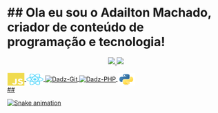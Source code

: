 # ## Ola eu sou o Adailton Machado, criador de conteúdo de programação e tecnologia!
<div align="center">
  <a href="https://github.com/amachado22">
  <img height="180em" src="https://github-readme-stats.vercel.app/api?username=amachado22&show_icons=true&theme=algolia&include_all_commits=true&count_private=true"/>
  <img height="180em" src="https://github-readme-stats.vercel.app/api/top-langs/?username=amachado22&layout=compact&langs_count=7&theme=algolia"/>
</div>
<div style="display: inline_block"><br>
  <img align="center" alt="Dadz-Js" height="30" width="40" src="https://raw.githubusercontent.com/devicons/devicon/master/icons/javascript/javascript-plain.svg">
  <img align="center" alt="Dadz-React" height="30" width="40" src="https://raw.githubusercontent.com/devicons/devicon/master/icons/react/react-original.svg">
  <img align="center" alt="Dadz-Git" height="30" width="40" src="https://raw.githubusercontent.com/jmnote/z-icons/master/svg/git.svg">
  <img align="center" alt="Dadz-PHP" height="30" width="40" src="https://raw.githubusercontent.com/jmnote/z-icons/master/svg/php.svg">
  <img align="center" alt="Dadz-Python" height="30" width="40" src="https://raw.githubusercontent.com/devicons/devicon/master/icons/python/python-original.svg">
</div>
  ##
 
<div> 
 
  ![Snake animation](https://github.com/amachado22/amachado22/blob/output/github-contribution-grid-snake.svg)
 
</div>

